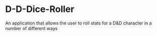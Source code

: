 # D-D-Dice-Roller
An application that allows the user to roll stats for a D&amp;D character in a number of different ways

